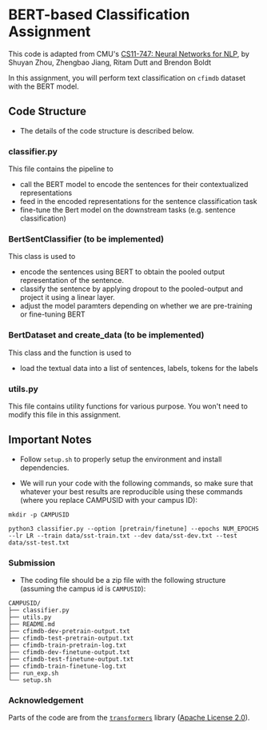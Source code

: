 # BERT-based Classification Assignment

This code is adapted from CMU's [CS11-747: Neural Networks for NLP](http://www.phontron.com/class/nn4nlp2020/), by Shuyan Zhou, Zhengbao Jiang, Ritam Dutt and Brendon Boldt


In this assignment, you will perform text classification on ``cfimdb`` dataset with the BERT model.


## Code Structure
* The details of the code structure is described below.

### classifier.py
This file contains the pipeline to 
* call the BERT model to encode the sentences for their contextualized representations
* feed in the encoded representations for the sentence classification task
* fine-tune the Bert model on the downstream tasks (e.g. sentence classification)


### BertSentClassifier (to be implemented)
This class is used to
* encode the sentences using BERT to obtain the pooled output representation of the sentence.
* classify the sentence by applying dropout to the pooled-output and project it using a linear layer.
* adjust the model paramters depending on whether we are pre-training or fine-tuning BERT

### BertDataset and create_data (to be implemented)
This class and the function is used to
* load the textual data into a list of sentences, labels, tokens for the labels 

### utils.py
This file contains utility functions for various purpose. You won't need to modify this file in this assignment.


## Important Notes
* Follow `setup.sh` to properly setup the environment and install dependencies.

* We will run your code with the following commands, so make sure that whatever your best results are reproducible using these commands (where you replace CAMPUSID with your campus ID):
```
mkdir -p CAMPUSID

python3 classifier.py --option [pretrain/finetune] --epochs NUM_EPOCHS --lr LR --train data/sst-train.txt --dev data/sst-dev.txt --test data/sst-test.txt
```

### Submission
* The coding file should be a zip file with the following structure (assuming the campus id is ``CAMPUSID``):
```
CAMPUSID/
├── classifier.py
├── utils.py
├── README.md
├── cfimdb-dev-pretrain-output.txt
├── cfimdb-test-pretrain-output.txt
├── cfimdb-train-pretrain-log.txt 
├── cfimdb-dev-finetune-output.txt 
├── cfimdb-test-finetune-output.txt 
├── cfimdb-train-finetune-log.txt 
├── run_exp.sh 
└── setup.sh
```


### Acknowledgement
Parts of the code are from the [`transformers`](https://github.com/huggingface/transformers) library ([Apache License 2.0](./LICENSE)).
